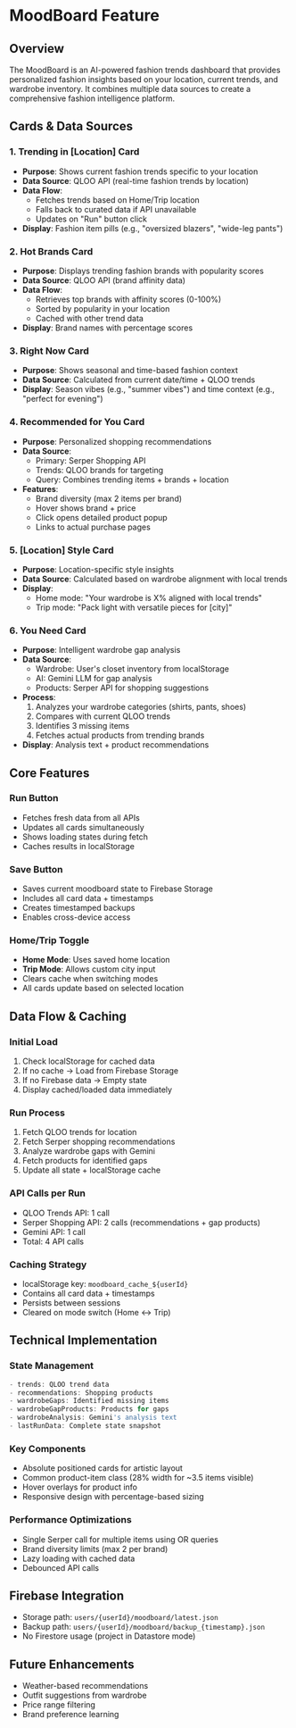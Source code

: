 # MoodBoard Feature

## Overview
The MoodBoard is an AI-powered fashion trends dashboard that provides personalized fashion insights based on your location, current trends, and wardrobe inventory. It combines multiple data sources to create a comprehensive fashion intelligence platform.

## Cards & Data Sources

### 1. **Trending in [Location]** Card
- **Purpose**: Shows current fashion trends specific to your location
- **Data Source**: QLOO API (real-time fashion trends by location)
- **Data Flow**: 
  - Fetches trends based on Home/Trip location
  - Falls back to curated data if API unavailable
  - Updates on "Run" button click
- **Display**: Fashion item pills (e.g., "oversized blazers", "wide-leg pants")

### 2. **Hot Brands** Card
- **Purpose**: Displays trending fashion brands with popularity scores
- **Data Source**: QLOO API (brand affinity data)
- **Data Flow**:
  - Retrieves top brands with affinity scores (0-100%)
  - Sorted by popularity in your location
  - Cached with other trend data
- **Display**: Brand names with percentage scores

### 3. **Right Now** Card
- **Purpose**: Shows seasonal and time-based fashion context
- **Data Source**: Calculated from current date/time + QLOO trends
- **Display**: Season vibes (e.g., "summer vibes") and time context (e.g., "perfect for evening")

### 4. **Recommended for You** Card
- **Purpose**: Personalized shopping recommendations
- **Data Source**: 
  - Primary: Serper Shopping API
  - Trends: QLOO brands for targeting
  - Query: Combines trending items + brands + location
- **Features**:
  - Brand diversity (max 2 items per brand)
  - Hover shows brand + price
  - Click opens detailed product popup
  - Links to actual purchase pages

### 5. **[Location] Style** Card
- **Purpose**: Location-specific style insights
- **Data Source**: Calculated based on wardrobe alignment with local trends
- **Display**: 
  - Home mode: "Your wardrobe is X% aligned with local trends"
  - Trip mode: "Pack light with versatile pieces for [city]"

### 6. **You Need** Card
- **Purpose**: Intelligent wardrobe gap analysis
- **Data Source**:
  - Wardrobe: User's closet inventory from localStorage
  - AI: Gemini LLM for gap analysis
  - Products: Serper API for shopping suggestions
- **Process**:
  1. Analyzes your wardrobe categories (shirts, pants, shoes)
  2. Compares with current QLOO trends
  3. Identifies 3 missing items
  4. Fetches actual products from trending brands
- **Display**: Analysis text + product recommendations

## Core Features

### Run Button
- Fetches fresh data from all APIs
- Updates all cards simultaneously
- Shows loading states during fetch
- Caches results in localStorage

### Save Button
- Saves current moodboard state to Firebase Storage
- Includes all card data + timestamps
- Creates timestamped backups
- Enables cross-device access

### Home/Trip Toggle
- **Home Mode**: Uses saved home location
- **Trip Mode**: Allows custom city input
- Clears cache when switching modes
- All cards update based on selected location

## Data Flow & Caching

### Initial Load
1. Check localStorage for cached data
2. If no cache → Load from Firebase Storage
3. If no Firebase data → Empty state
4. Display cached/loaded data immediately

### Run Process
1. Fetch QLOO trends for location
2. Fetch Serper shopping recommendations
3. Analyze wardrobe gaps with Gemini
4. Fetch products for identified gaps
5. Update all state + localStorage cache

### API Calls per Run
- QLOO Trends API: 1 call
- Serper Shopping API: 2 calls (recommendations + gap products)
- Gemini API: 1 call
- Total: 4 API calls

### Caching Strategy
- localStorage key: `moodboard_cache_${userId}`
- Contains all card data + timestamps
- Persists between sessions
- Cleared on mode switch (Home ↔ Trip)

## Technical Implementation

### State Management
```javascript
- trends: QLOO trend data
- recommendations: Shopping products
- wardrobeGaps: Identified missing items
- wardrobeGapProducts: Products for gaps
- wardrobeAnalysis: Gemini's analysis text
- lastRunData: Complete state snapshot
```

### Key Components
- Absolute positioned cards for artistic layout
- Common product-item class (28% width for ~3.5 items visible)
- Hover overlays for product info
- Responsive design with percentage-based sizing

### Performance Optimizations
- Single Serper call for multiple items using OR queries
- Brand diversity limits (max 2 per brand)
- Lazy loading with cached data
- Debounced API calls

## Firebase Integration
- Storage path: `users/{userId}/moodboard/latest.json`
- Backup path: `users/{userId}/moodboard/backup_{timestamp}.json`
- No Firestore usage (project in Datastore mode)

## Future Enhancements
- Weather-based recommendations
- Outfit suggestions from wardrobe
- Price range filtering
- Brand preference learning